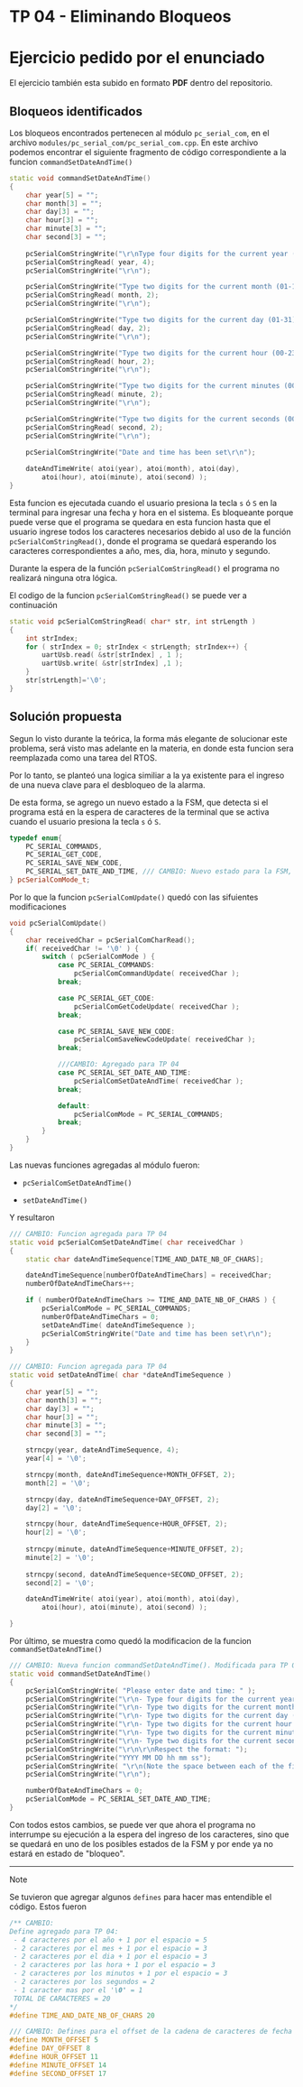 # TP 04 - Eliminando Bloqueos

# Ejercicio pedido por el enunciado
El ejercicio también esta subido en formato **PDF** dentro del repositorio.

## Bloqueos identificados

Los bloqueos encontrados pertenecen al módulo `pc_serial_com`, en el archivo `modules/pc_serial_com/pc_serial_com.cpp`. En este archivo podemos encontrar el siguiente fragmento de código correspondiente a la funcion `commandSetDateAndTime()`

```cpp
static void commandSetDateAndTime()
{
    char year[5] = "";
    char month[3] = "";
    char day[3] = "";
    char hour[3] = "";
    char minute[3] = "";
    char second[3] = "";
    
    pcSerialComStringWrite("\r\nType four digits for the current year (YYYY): ");
    pcSerialComStringRead( year, 4);
    pcSerialComStringWrite("\r\n");

    pcSerialComStringWrite("Type two digits for the current month (01-12): ");
    pcSerialComStringRead( month, 2);
    pcSerialComStringWrite("\r\n");

    pcSerialComStringWrite("Type two digits for the current day (01-31): ");
    pcSerialComStringRead( day, 2);
    pcSerialComStringWrite("\r\n");

    pcSerialComStringWrite("Type two digits for the current hour (00-23): ");
    pcSerialComStringRead( hour, 2);
    pcSerialComStringWrite("\r\n");

    pcSerialComStringWrite("Type two digits for the current minutes (00-59): ");
    pcSerialComStringRead( minute, 2);
    pcSerialComStringWrite("\r\n");

    pcSerialComStringWrite("Type two digits for the current seconds (00-59): ");
    pcSerialComStringRead( second, 2);
    pcSerialComStringWrite("\r\n");
    
    pcSerialComStringWrite("Date and time has been set\r\n");

    dateAndTimeWrite( atoi(year), atoi(month), atoi(day), 
        atoi(hour), atoi(minute), atoi(second) );
}
```

Esta funcion es ejecutada cuando el usuario presiona la tecla `s` ó `S` en la terminal para ingresar una fecha y hora en el sistema. Es bloqueante porque puede verse que el programa se quedara en esta funcion hasta que el usuario ingrese todos los caracteres necesarios debido al uso de la función `pcSerialComStringRead()`, donde el programa se quedará esperando los caracteres correspondientes a año, mes, dia, hora, minuto y segundo.

Durante la espera de la función `pcSerialComStringRead()` el programa no realizará ninguna otra lógica.

El codigo de la funcion `pcSerialComStringRead()` se puede ver a continuación

```cpp
static void pcSerialComStringRead( char* str, int strLength )
{
    int strIndex;
    for ( strIndex = 0; strIndex < strLength; strIndex++) {
        uartUsb.read( &str[strIndex] , 1 );
        uartUsb.write( &str[strIndex] ,1 );
    }
    str[strLength]='\0';
}
```

## Solución propuesta

Segun lo visto durante la teórica, la forma más elegante de solucionar este problema, será visto mas adelante en la materia, en donde esta funcion sera reemplazada como una tarea del RTOS.

Por lo tanto, se planteó una logica similiar a la ya existente para el ingreso de una nueva clave para el desbloqueo de la alarma.

De esta forma, se agrego un nuevo estado a la FSM, que detecta si el programa está en la espera de caracteres de la terminal que se activa cuando el usuario presiona la tecla `s` ó `S`.

```cpp
typedef enum{
    PC_SERIAL_COMMANDS,
    PC_SERIAL_GET_CODE,
    PC_SERIAL_SAVE_NEW_CODE,
    PC_SERIAL_SET_DATE_AND_TIME, /// CAMBIO: Nuevo estado para la FSM, agregado para TP 04
} pcSerialComMode_t;
```

Por lo que la funcion `pcSerialComUpdate()` quedó con las sifuientes modificaciones

```cpp
void pcSerialComUpdate()
{
    char receivedChar = pcSerialComCharRead();
    if( receivedChar != '\0' ) {
        switch ( pcSerialComMode ) {
            case PC_SERIAL_COMMANDS:
                pcSerialComCommandUpdate( receivedChar );
            break;

            case PC_SERIAL_GET_CODE:
                pcSerialComGetCodeUpdate( receivedChar );
            break;

            case PC_SERIAL_SAVE_NEW_CODE:
                pcSerialComSaveNewCodeUpdate( receivedChar );
            break;

            ///CAMBIO: Agregado para TP 04
            case PC_SERIAL_SET_DATE_AND_TIME:
                pcSerialComSetDateAndTime( receivedChar );
            break;

            default:
                pcSerialComMode = PC_SERIAL_COMMANDS;
            break;
        }
    }    
}
```

Las nuevas funciones agregadas al módulo fueron:

- `pcSerialComSetDateAndTime()`
  
- `setDateAndTime()`
  

Y resultaron

```cpp
/// CAMBIO: Funcion agregada para TP 04
static void pcSerialComSetDateAndTime( char receivedChar )
{
    static char dateAndTimeSequence[TIME_AND_DATE_NB_OF_CHARS];

    dateAndTimeSequence[numberOfDateAndTimeChars] = receivedChar;
    numberOfDateAndTimeChars++;

    if ( numberOfDateAndTimeChars >= TIME_AND_DATE_NB_OF_CHARS ) {
        pcSerialComMode = PC_SERIAL_COMMANDS;
        numberOfDateAndTimeChars = 0;
        setDateAndTime( dateAndTimeSequence );
        pcSerialComStringWrite("Date and time has been set\r\n");
    }
}
```

```cpp
/// CAMBIO: Funcion agregada para TP 04
static void setDateAndTime( char *dateAndTimeSequence )
{
    char year[5] = "";
    char month[3] = "";
    char day[3] = "";
    char hour[3] = "";
    char minute[3] = "";
    char second[3] = "";

    strncpy(year, dateAndTimeSequence, 4);
    year[4] = '\0';

    strncpy(month, dateAndTimeSequence+MONTH_OFFSET, 2);
    month[2] = '\0';

    strncpy(day, dateAndTimeSequence+DAY_OFFSET, 2);
    day[2] = '\0';

    strncpy(hour, dateAndTimeSequence+HOUR_OFFSET, 2);
    hour[2] = '\0';
    
    strncpy(minute, dateAndTimeSequence+MINUTE_OFFSET, 2);
    minute[2] = '\0';
    
    strncpy(second, dateAndTimeSequence+SECOND_OFFSET, 2);
    second[2] = '\0';

    dateAndTimeWrite( atoi(year), atoi(month), atoi(day), 
        atoi(hour), atoi(minute), atoi(second) );

}
```

Por último, se muestra como quedó la modificacion de la funcion `commandSetDateAndTime()`

```cpp
/// CAMBIO: Nueva funcion commandSetDateAndTime(). Modificada para TP 04
static void commandSetDateAndTime()
{
    pcSerialComStringWrite( "Please enter date and time: " );
    pcSerialComStringWrite("\r\n- Type four digits for the current year (YYYY) ");
    pcSerialComStringWrite("\r\n- Type two digits for the current month (MM) (01-12) ");
    pcSerialComStringWrite("\r\n- Type two digits for the current day (DD) (01-31) ");
    pcSerialComStringWrite("\r\n- Type two digits for the current hour (hh) (00-23) ");
    pcSerialComStringWrite("\r\n- Type two digits for the current minutes (mm) (00-59) ");
    pcSerialComStringWrite("\r\n- Type two digits for the current seconds (ss) (00-59) ");
    pcSerialComStringWrite("\r\n\r\nRespect the format: ");
    pcSerialComStringWrite("YYYY MM DD hh mm ss");
    pcSerialComStringWrite( "\r\n(Note the space between each of the fields)" );
    pcSerialComStringWrite("\r\n");

    numberOfDateAndTimeChars = 0;
    pcSerialComMode = PC_SERIAL_SET_DATE_AND_TIME;
}
```

Con todos estos cambios, se puede ver que ahora el programa no interrumpe su ejecución a la espera del ingreso de los caracteres, sino que se quedará en uno de los posibles estados de la FSM y por ende ya no estará en estado de "bloqueo".

---

> [!NOTE]
> 
> Se tuvieron que agregar algunos `defines` para hacer mas entendible el código. Estos fueron
> 
> ```cpp
> /** CAMBIO:
> Define agregado para TP 04:
>  - 4 caracteres por el año + 1 por el espacio = 5
>  - 2 caracteres por el mes + 1 por el espacio = 3
>  - 2 caracteres por el dia + 1 por el espacio = 3
>  - 2 caracteres por las hora + 1 por el espacio = 3
>  - 2 caracteres por los minutos + 1 por el espacio = 3
>  - 2 caracteres por los segundos = 2
>  - 1 caracter mas por el '\0' = 1
>  TOTAL DE CARACTERES = 20
> */
> #define TIME_AND_DATE_NB_OF_CHARS 20
> 
> /// CAMBIO: Defines para el offset de la cadena de caracteres de fecha y hora. Agregado para TP 04
> #define MONTH_OFFSET 5
> #define DAY_OFFSET 8
> #define HOUR_OFFSET 11
> #define MINUTE_OFFSET 14
> #define SECOND_OFFSET 17
> ```

